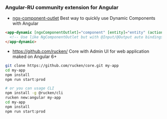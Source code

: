 ### Angular-RU community extension for Angular

- [ngx-component-outlet](https://github.com/IndigoSoft/ngxd)
  Best way to quickly use Dynamic Components with Angular
  
```html
<app-dynamic [ngxComponentOutlet]="component" [entity]="entity" (action)="onAction($event)">
  <!-- Use like NgComponentOutlet but with @Input/@Output auto bindings -->
</app-dynamic>
```

- https://github.com/rucken/
  Core with Admin UI for web application maked on Angular 6+
  
```bash
git clone https://github.com/rucken/core.git my-app
cd my-app
npm install
npm run start:prod

# or you can usage CLI
npm install -g @rucken/cli
rucken new:angular my-app
cd my-app
npm install
npm run start:prod
```
